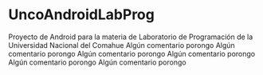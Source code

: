 # UncoAndroidLabProg
Proyecto de Android para la materia de Laboratorio de Programación de la Universidad Nacional del Comahue
Algún comentario porongo
Algún comentario porongo
Algún comentario porongo
Algún comentario porongo
Algún comentario porongo
Algún comentario porongo
